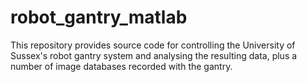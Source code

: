 # robot_gantry_matlab
This repository provides source code for controlling the University of Sussex's robot gantry system and analysing the resulting data, plus a number of image databases recorded with the gantry.
